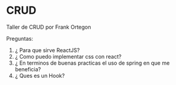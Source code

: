# CRUD
Taller de CRUD por Frank Ortegon

Preguntas:
1. ¿ Para que sirve ReactJS?
2. ¿ Como puedo implementar css con react?
3. ¿ En terminos de buenas practicas el uso de spring en que me beneficia?
4. ¿ Ques es un Hook?
